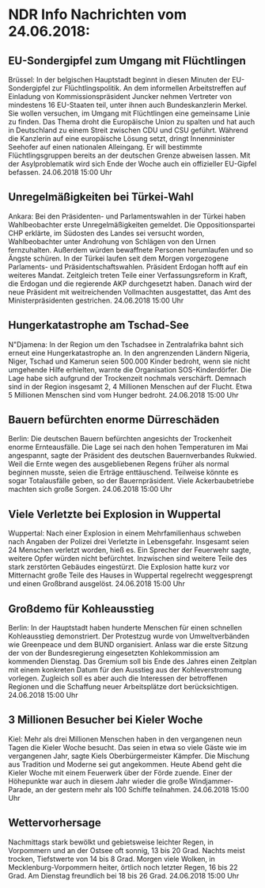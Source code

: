 # NDR Info Nachrichten vom 24.06.2018:


## EU-Sondergipfel zum Umgang mit Flüchtlingen
Brüssel: In der belgischen Hauptstadt beginnt in diesen Minuten der EU-Sondergipfel zur Flüchtlingspolitik. An dem informellen Arbeitstreffen auf Einladung von Kommissionspräsident Juncker nehmen Vertreter von mindestens 16 EU-Staaten teil, unter ihnen auch Bundeskanzlerin Merkel. Sie wollen versuchen, im Umgang mit Flüchtlingen eine gemeinsame Linie zu finden. Das Thema droht die Europäische Union zu spalten und hat auch in Deutschland zu einem Streit zwischen CDU und CSU geführt. Während die Kanzlerin auf eine europäische Lösung setzt, dringt Innenminister Seehofer auf einen nationalen Alleingang. Er will bestimmte Flüchtlingsgruppen bereits an der deutschen Grenze abweisen lassen. Mit der Asylproblematik wird sich Ende der Woche auch ein offizieller EU-Gipfel befassen. 24.06.2018 15:00 Uhr 

## Unregelmäßigkeiten bei Türkei-Wahl
Ankara: Bei den Präsidenten- und Parlamentswahlen in der Türkei haben Wahlbeobachter erste Unregelmäßigkeiten gemeldet. Die Oppositionspartei CHP erklärte, im Südosten des Landes sei versucht worden, Wahlbeobachter unter Androhung von Schlägen von den Urnen fernzuhalten. Außerdem würden bewaffnete Personen herumlaufen und so Ängste schüren. In der Türkei laufen seit dem Morgen vorgezogene Parlaments- und Präsidentschaftswahlen. Präsident Erdogan hofft auf ein weiteres Mandat. Zeitgleich treten Teile einer Verfassungsreform in Kraft, die Erdogan und die regierende AKP durchgesetzt haben. Danach wird der neue Präsident mit weitreichenden Vollmachten ausgestattet, das Amt des Ministerpräsidenten gestrichen. 24.06.2018 15:00 Uhr 

## Hungerkatastrophe am Tschad-See
N"Djamena: In der Region um den Tschadsee in Zentralafrika bahnt sich erneut eine Hungerkatastrophe an. In den angrenzenden Ländern Nigeria, Niger, Tschad und Kamerun seien 500.000 Kinder bedroht, wenn sie nicht umgehende Hilfe erhielten, warnte die Organisation SOS-Kinderdörfer. Die Lage habe sich aufgrund der Trockenzeit nochmals verschärft. Demnach sind in der Region insgesamt 2, 4 Millionen Menschen auf der Flucht. Etwa 5 Millionen Menschen sind vom Hunger bedroht. 24.06.2018 15:00 Uhr 

## Bauern befürchten enorme Dürreschäden
Berlin: Die deutschen Bauern befürchten angesichts der Trockenheit enorme Ernteausfälle. Die Lage sei nach den hohen Temperaturen im Mai angespannt, sagte der Präsident des deutschen Bauernverbandes Rukwied. Weil die Ernte wegen des ausgebliebenen Regens früher als normal beginnen musste, seien die Erträge enttäuschend. Teilweise könnte es sogar Totalausfälle geben, so der
Bauernpräsident. Viele Ackerbaubetriebe machten sich große Sorgen. 24.06.2018 15:00 Uhr 

## Viele Verletzte bei Explosion in Wuppertal
Wuppertal: Nach einer Explosion in einem Mehrfamilienhaus schweben nach Angaben der Polizei drei Verletzte in Lebensgefahr. Insgesamt seien 24 Menschen verletzt worden, hieß es. Ein Sprecher der Feuerwehr sagte, weitere Opfer würden nicht befürchtet. Inzwischen sind weitere Teile des stark zerstörten Gebäudes eingestürzt. Die Explosion hatte kurz vor Mitternacht große Teile des Hauses in Wuppertal regelrecht weggesprengt und einen Großbrand ausgelöst. 24.06.2018 15:00 Uhr 

## Großdemo für Kohleausstieg
Berlin: In der Hauptstadt haben hunderte Menschen für einen schnellen Kohleausstieg demonstriert. Der Protestzug wurde von Umweltverbänden wie Greenpeace und dem BUND organisiert. Anlass war die erste Sitzung der von der Bundesregierung eingesetzten Kohlekommission am kommenden Dienstag. Das Gremium soll bis Ende des Jahres einen Zeitplan mit einem konkreten Datum für den Ausstieg aus der Kohleverstromung vorlegen. Zugleich soll es aber auch die Interessen der betroffenen Regionen und die Schaffung neuer Arbeitsplätze dort berücksichtigen. 24.06.2018 15:00 Uhr 

## 3 Millionen Besucher bei Kieler Woche
Kiel:			Mehr als drei Millionen Menschen haben in den vergangenen neun Tagen die Kieler Woche besucht. Das seien in etwa so viele Gäste wie im vergangenen Jahr, sagte Kiels Oberbürgermeister Kämpfer. Die Mischung aus Tradition und Moderne sei gut angekommen. Heute Abend geht die Kieler Woche mit einem Feuerwerk über der Förde zuende. Einer der Höhepunkte war auch in diesem Jahr wieder die große Windjammer-Parade, an der gestern mehr als 100 Schiffe teilnahmen. 24.06.2018 15:00 Uhr 

## Wettervorhersage
Nachmittags stark bewölkt und gebietsweise leichter Regen, in Vorpommern und an der Ostsee oft sonnig, 13 bis 20 Grad. Nachts meist trocken, Tiefstwerte von 14 bis 8 Grad. Morgen viele Wolken, in Mecklenburg-Vorpommern heiter, örtlich noch letzter Regen, 16 bis 22 Grad. Am Dienstag freundlich bei  18 bis 26 Grad. 24.06.2018 15:00 Uhr 
